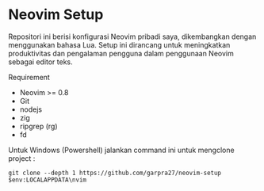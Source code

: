 # Neovim Setup

Repositori ini berisi konfigurasi Neovim pribadi saya, dikembangkan dengan menggunakan bahasa Lua. Setup ini dirancang untuk meningkatkan produktivitas dan pengalaman pengguna dalam penggunaan Neovim sebagai editor teks.

Requirement

- Neovim >= 0.8
- Git
- nodejs
- zig
- ripgrep (rg)
- fd

Untuk Windows (Powershell) jalankan command ini untuk mengclone project :

```
git clone --depth 1 https://github.com/garpra27/neovim-setup $env:LOCALAPPDATA\nvim

```
